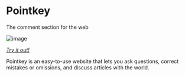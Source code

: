 # Pointkey
The comment section for the web

![image](https://cloud-pbbwzlaw7-hack-club-bot.vercel.app/0image.png)

[_Try it out!_](https://pointkey.skyfall.dev/comments/https%3A%2F%2Fskyfall.dev)

Pointkey is an easy-to-use website that lets you ask questions, correct mistakes or omissions, and discuss articles with the world.
